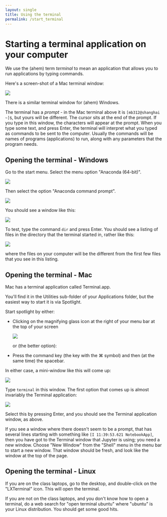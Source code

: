 ```yaml
---
layout: single
title: Using the terminal
permalink: /start_terminal
---
```


# Starting a terminal application on your computer

We use the (ahem) term *terminal* to mean an application that allows you to
run applications by typing commands.

Here's a screen-shot of a Mac terminal window:

![](images/terminal_app.png)

There is a similar terminal window for (ahem) Windows.

The terminal has a *prompt* - in the Mac terminal above it is `[mb312@shanghai
~]$`, but yours will be different.  The cursor sits at the end of the prompt.
If you type in this window, the characters will appear at the prompt.  When
you type some text, and press Enter, the terminal will interpret what you
typed as commands to be sent to the computer.  Usually the commands will be
names of programs (applications) to run, along with any parameters that the
program needs.

## Opening the terminal - Windows

Go to the start menu.  Select the menu option "Anaconda (64-bit)".

![](images/anaconda_menu_top.png)

Then select the option "Anaconda command prompt".

![](images/anaconda_menu_prompt.png)

You should see a window like this:

![](images/anaconda_terminal.png)

To test, type the command `dir` and press Enter.  You should see a listing of files in the directory that the terminal started in, rather like this:

![](images/cmd_dir.png)

where the files on your computer will be the different from the first few files
that you see in this listing.

## Opening the terminal - Mac

Mac has a terminal application called Terminal.app.

You'll find it in the Utilities sub-folder of your Applications folder, but the easiest way to start it is via Spotlight.

Start spotlight by either:

*   Clicking on the magnifying glass icon at the right of your menu bar at the
    top of your screen

    ![](images/spotlight_on_menu.png)

    or (the better option):
*   Press the command key (the key with the ⌘ symbol) and then (at the same
    time) the spacebar.

In either case, a mini-window like this will come up:

![](images/spotlight_mini_window.png)

Type `terminal` in this window.  The first option that comes up is almost invariably the Terminal application:

![](images/spotlight_terminal.png)

Select this by pressing Enter, and you should see the Terminal application window, as above.

If you see a window where there doesn't seem to be a prompt, that has several
lines starting with something like `[I 11:39:53.621 NotebookApp]`, then you have got to the Terminal window that Jupyter is using; you need a new window.  Choose "New Window" from the "Shell" menu in the menu bar to start a new window.  That window should be fresh, and look like the window at the top of the page.

## Opening the terminal - Linux

If you are on the class laptops, go to the desktop, and double-click on the "LXTerminal" icon.  This will open the terminal.

If you are not on the class laptops, and you don't know how to open a terminal, do a web search for "open terminal ubuntu" where "ubuntu" is your Linux distribution.  You should get some good hits.
